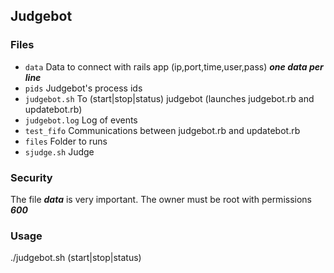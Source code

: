 ## Judgebot

### Files

- `data` Data to connect with rails app (ip,port,time,user,pass) ***one data per line***
- `pids` Judgebot's process ids
- `judgebot.sh` To (start|stop|status) judgebot (launches judgebot.rb and updatebot.rb)
- `judgebot.log` Log of events
- `test_fifo` Communications between judgebot.rb and updatebot.rb
- `files` Folder to runs
- `sjudge.sh` Judge

### Security
  The file ***data*** is very important. The owner must be root with permissions ***600***

### Usage

  ./judgebot.sh (start|stop|status)
